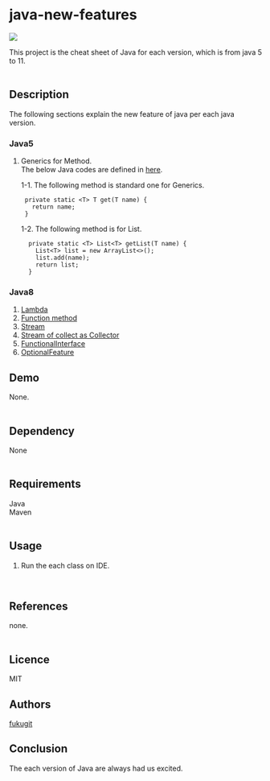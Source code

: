 # java-new-features
![](https://img.shields.io/badge/Initial%20creation-Jan%202019-brightgreen.svg)  

This project is the cheat sheet of Java for each version, which is from java 5 to 11.    
<br/>

## Description
The following sections explain the new feature of java per each java version.  

### Java5
1. Generics for Method.  
    The below Java codes are defined in [here](src/main/java/jp/co/example/java5/GenericsOfMethod.java).  

    1-1. The following method is standard one for Generics.  
    ```
     private static <T> T get(T name) {
       return name;
     }
    ```

    1-2. The following method is for List.  
    ```
      private static <T> List<T> getList(T name) {
        List<T> list = new ArrayList<>();
        list.add(name);
        return list;
      }
    ```


### Java8
1. [Lambda](src/main/java/jp/co/example/java8/LambdaFeature.java)  
2. [Function method](src/main/java/jp/co/example/java8/FunctionFeature.java)  
3. [Stream](src/main/java/jp/co/example/java8/StreamFeature.java)  
4. [Stream of collect as Collector](src/main/java/jp/co/example/java8/CollectorFeature.java)  
5. [FunctionalInterface](src/main/java/jp/co/example/java8/FunctionalInterfaceFeature.java)  
6. [OptionalFeature](src/main/java/jp/co/example/java8/OptionalFeature.java)  
## Demo
None.  
<br/>

## Dependency
None  
<br/>

## Requirements
Java  
Maven  
<br/>

## Usage
1. Run the each class on IDE.  
<br/>

## References
none.  
<br/>

## Licence
MIT
<br/>

## Authors
[fukugit](https://github.com/fukugit)
<br/>

## Conclusion
The each version of Java are always had us excited.  

